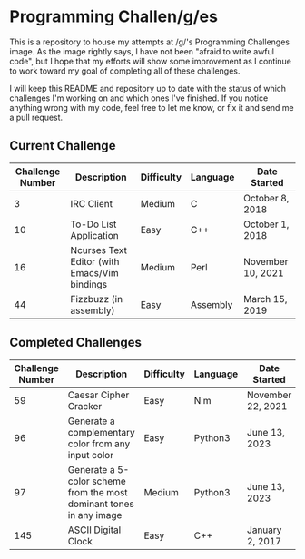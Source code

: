 # Programming Challen/g/es

This is a repository to house my attempts at /g/'s Programming Challenges image.
As the image rightly says, I have not been "afraid to write awful code", but I
hope that my efforts will show some improvement as I continue to work toward my
goal of completing all of these challenges.

I will keep this README and repository up to date with the status of which
challenges I'm working on and which ones I've finished. If you notice anything
wrong with my code, feel free to let me know, or fix it and send me a pull
request.

## Current Challenge

| Challenge Number | Description | Difficulty | Language | Date Started |
| ---------------- | ----------- | ---------- | -------- | ------------ |
| 3  | IRC Client  | Medium     | C        | October 8, 2018 |
| 10 | To-Do List Application | Easy | C++ | October 1, 2018 |
| 16 | Ncurses Text Editor (with Emacs/Vim bindings | Medium | Perl | November 10, 2021 |
| 44 | Fizzbuzz (in assembly) | Easy | Assembly | March 15, 2019 |

## Completed Challenges

| Challenge Number | Description                                                         | Difficulty | Language | Date Started      | Date Completed    |
| ---------------- | -----------                                                         | ---------- | -------- | ------------      | --------------    |
| 59               | Caesar Cipher Cracker                                               | Easy       | Nim      | November 22, 2021 | November 22, 2021 |
| 96               | Generate a complementary color from any input color                 | Easy       | Python3  | June 13, 2023     | June 18, 2023     |
| 97               | Generate a 5-color scheme from the most dominant tones in any image | Medium     | Python3  | June 13, 2023     | June 18, 2023     |
| 145              | ASCII Digital Clock                                                 | Easy       | C++      | January 2, 2017   | January 2, 2017   |
